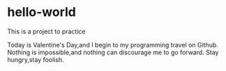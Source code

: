 # hello-world
This is a project to practice

Today is Valentine's Day,and I begin to my programming travel on Github.
Nothing is impossible,and nothing can discourage me to go forward.
Stay hungry,stay foolish.
